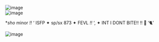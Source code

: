 ![image](https://github.com/user-attachments/assets/262f1c4d-4ce8-49f9-bedd-0b3c1e264212)       
![image](https://github.com/user-attachments/assets/b0415e56-2282-4d98-93aa-b17e1e447751)

**sho*   minor *!!*   ‘   ISFP    ✦  sp/sx 873 ✦ FEVL *!!*
‘, ✦    INT I DONT BITE!! !!  🌸 ‘🐈’


![image](https://github.com/user-attachments/assets/262f1c4d-4ce8-49f9-bedd-0b3c1e264212)


